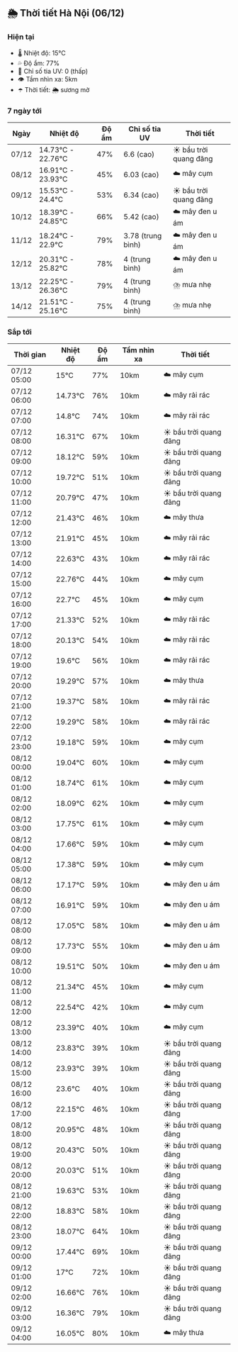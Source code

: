 ## 🌦️ Thời tiết Hà Nội (06/12)

### Hiện tại

- 🌡️ Nhiệt độ: 15℃
- 💦 Độ ẩm: 77%
- 🌟 Chỉ số tia UV: 0 (thấp)
- 👁️ Tầm nhìn xa: 5km
- ☂️ Thời tiết: 🌦️ sương mờ

### 7 ngày tới

| Ngày | Nhiệt độ | Độ ẩm | Chỉ số tia UV | Thời tiết |
| --- | --- | --- | --- | --- |
| 07/12 | 14.73℃ - 22.76℃ | 47% | 6.6 (cao) | ☀️ bầu trời quang đãng |
| 08/12 | 16.91℃ - 23.93℃ | 45% | 6.03 (cao) | ☁️ mây cụm |
| 09/12 | 15.53℃ - 24.4℃ | 53% | 6.34 (cao) | ☀️ bầu trời quang đãng |
| 10/12 | 18.39℃ - 24.85℃ | 66% | 5.42 (cao) | ☁️ mây đen u ám |
| 11/12 | 18.24℃ - 22.9℃ | 79% | 3.78 (trung bình) | ☁️ mây đen u ám |
| 12/12 | 20.31℃ - 25.82℃ | 78% | 4 (trung bình) | ☁️ mây đen u ám |
| 13/12 | 22.25℃ - 26.36℃ | 79% | 4 (trung bình) | ⛈️ mưa nhẹ |
| 14/12 | 21.51℃ - 25.16℃ | 75% | 4 (trung bình) | ⛈️ mưa nhẹ |

### Sắp tới

| Thời gian | Nhiệt độ | Độ ẩm | Tầm nhìn xa | Thời tiết |
| --- | --- | --- | --- | --- |
| 07/12 05:00 | 15℃ | 77% | 10km | ☁️ mây cụm |
| 07/12 06:00 | 14.73℃ | 76% | 10km | ☁️ mây rải rác |
| 07/12 07:00 | 14.8℃ | 74% | 10km | ☁️ mây rải rác |
| 07/12 08:00 | 16.31℃ | 67% | 10km | ☀️ bầu trời quang đãng |
| 07/12 09:00 | 18.12℃ | 59% | 10km | ☀️ bầu trời quang đãng |
| 07/12 10:00 | 19.72℃ | 51% | 10km | ☀️ bầu trời quang đãng |
| 07/12 11:00 | 20.79℃ | 47% | 10km | ☀️ bầu trời quang đãng |
| 07/12 12:00 | 21.43℃ | 46% | 10km | ☁️ mây thưa |
| 07/12 13:00 | 21.91℃ | 45% | 10km | ☁️ mây rải rác |
| 07/12 14:00 | 22.63℃ | 43% | 10km | ☁️ mây rải rác |
| 07/12 15:00 | 22.76℃ | 44% | 10km | ☁️ mây cụm |
| 07/12 16:00 | 22.7℃ | 45% | 10km | ☁️ mây cụm |
| 07/12 17:00 | 21.33℃ | 52% | 10km | ☁️ mây rải rác |
| 07/12 18:00 | 20.13℃ | 54% | 10km | ☁️ mây rải rác |
| 07/12 19:00 | 19.6℃ | 56% | 10km | ☁️ mây rải rác |
| 07/12 20:00 | 19.29℃ | 57% | 10km | ☁️ mây thưa |
| 07/12 21:00 | 19.37℃ | 58% | 10km | ☁️ mây rải rác |
| 07/12 22:00 | 19.29℃ | 58% | 10km | ☁️ mây rải rác |
| 07/12 23:00 | 19.18℃ | 59% | 10km | ☁️ mây cụm |
| 08/12 00:00 | 19.04℃ | 60% | 10km | ☁️ mây cụm |
| 08/12 01:00 | 18.74℃ | 61% | 10km | ☁️ mây cụm |
| 08/12 02:00 | 18.09℃ | 62% | 10km | ☁️ mây cụm |
| 08/12 03:00 | 17.75℃ | 61% | 10km | ☁️ mây cụm |
| 08/12 04:00 | 17.66℃ | 59% | 10km | ☁️ mây cụm |
| 08/12 05:00 | 17.38℃ | 59% | 10km | ☁️ mây cụm |
| 08/12 06:00 | 17.17℃ | 59% | 10km | ☁️ mây đen u ám |
| 08/12 07:00 | 16.91℃ | 59% | 10km | ☁️ mây đen u ám |
| 08/12 08:00 | 17.05℃ | 58% | 10km | ☁️ mây đen u ám |
| 08/12 09:00 | 17.73℃ | 55% | 10km | ☁️ mây đen u ám |
| 08/12 10:00 | 19.51℃ | 50% | 10km | ☁️ mây đen u ám |
| 08/12 11:00 | 21.34℃ | 45% | 10km | ☁️ mây cụm |
| 08/12 12:00 | 22.54℃ | 42% | 10km | ☁️ mây cụm |
| 08/12 13:00 | 23.39℃ | 40% | 10km | ☁️ mây cụm |
| 08/12 14:00 | 23.83℃ | 39% | 10km | ☀️ bầu trời quang đãng |
| 08/12 15:00 | 23.93℃ | 39% | 10km | ☀️ bầu trời quang đãng |
| 08/12 16:00 | 23.6℃ | 40% | 10km | ☀️ bầu trời quang đãng |
| 08/12 17:00 | 22.15℃ | 46% | 10km | ☀️ bầu trời quang đãng |
| 08/12 18:00 | 20.95℃ | 48% | 10km | ☀️ bầu trời quang đãng |
| 08/12 19:00 | 20.43℃ | 50% | 10km | ☀️ bầu trời quang đãng |
| 08/12 20:00 | 20.03℃ | 51% | 10km | ☀️ bầu trời quang đãng |
| 08/12 21:00 | 19.63℃ | 53% | 10km | ☀️ bầu trời quang đãng |
| 08/12 22:00 | 18.83℃ | 58% | 10km | ☀️ bầu trời quang đãng |
| 08/12 23:00 | 18.07℃ | 64% | 10km | ☀️ bầu trời quang đãng |
| 09/12 00:00 | 17.44℃ | 69% | 10km | ☀️ bầu trời quang đãng |
| 09/12 01:00 | 17℃ | 72% | 10km | ☀️ bầu trời quang đãng |
| 09/12 02:00 | 16.66℃ | 76% | 10km | ☀️ bầu trời quang đãng |
| 09/12 03:00 | 16.36℃ | 79% | 10km | ☀️ bầu trời quang đãng |
| 09/12 04:00 | 16.05℃ | 80% | 10km | ☁️ mây thưa |
